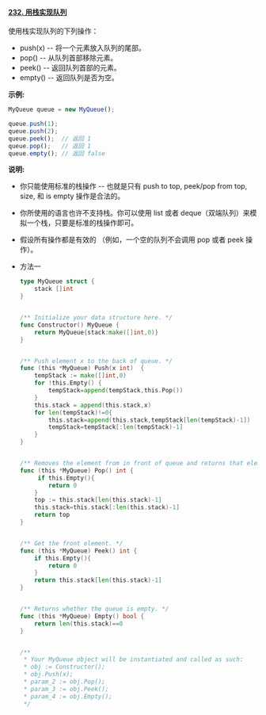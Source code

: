 #### [232. 用栈实现队列](https://leetcode-cn.com/problems/implement-queue-using-stacks/)

使用栈实现队列的下列操作：

- push(x) -- 将一个元素放入队列的尾部。
- pop() -- 从队列首部移除元素。
- peek() -- 返回队列首部的元素。
- empty() -- 返回队列是否为空。

**示例:**

```js
MyQueue queue = new MyQueue();

queue.push(1);
queue.push(2);  
queue.peek();  // 返回 1
queue.pop();   // 返回 1
queue.empty(); // 返回 false
```

**说明:**

- 你只能使用标准的栈操作 -- 也就是只有 push to top, peek/pop from top, size, 和 is empty 操作是合法的。
- 你所使用的语言也许不支持栈。你可以使用 list 或者 deque（双端队列）来模拟一个栈，只要是标准的栈操作即可。
- 假设所有操作都是有效的 （例如，一个空的队列不会调用 pop 或者 peek 操作）。

- 方法一

  ```go
  type MyQueue struct {
      stack []int
  }
  
  
  /** Initialize your data structure here. */
  func Constructor() MyQueue {
      return MyQueue{stack:make([]int,0)}
  }
  
  
  /** Push element x to the back of queue. */
  func (this *MyQueue) Push(x int)  {
      tempStack := make([]int,0)
      for !this.Empty() {
          tempStack=append(tempStack,this.Pop())
      }
      this.stack = append(this.stack,x)
      for len(tempStack)!=0{
          this.stack=append(this.stack,tempStack[len(tempStack)-1])
          tempStack=tempStack[:len(tempStack)-1]
      }
  }
  
  
  /** Removes the element from in front of queue and returns that element. */
  func (this *MyQueue) Pop() int {
       if this.Empty(){
          return 0
      }
      top := this.stack[len(this.stack)-1]
      this.stack=this.stack[:len(this.stack)-1]
      return top
  }
  
  
  /** Get the front element. */
  func (this *MyQueue) Peek() int {
      if this.Empty(){
          return 0
      }
      return this.stack[len(this.stack)-1]
  }
  
  
  /** Returns whether the queue is empty. */
  func (this *MyQueue) Empty() bool {
      return len(this.stack)==0
  }
  
  
  /**
   * Your MyQueue object will be instantiated and called as such:
   * obj := Constructor();
   * obj.Push(x);
   * param_2 := obj.Pop();
   * param_3 := obj.Peek();
   * param_4 := obj.Empty();
   */
  ```

  

